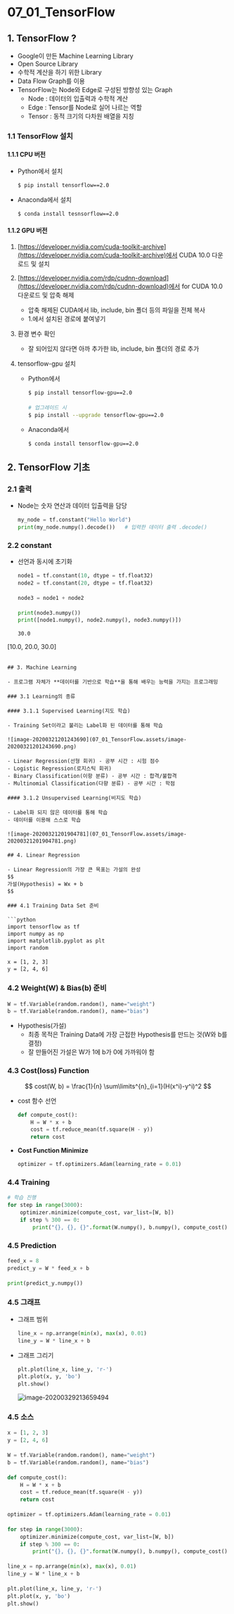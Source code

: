 # 07_01_TensorFlow

## 1. TensorFlow ?

- Google이 만든 Machine Learning Library
- Open Source Library
- 수학적 계산을 하기 위한 Library
- Data Flow Graph를 이용
- TensorFlow는 Node와 Edge로 구성된 방향성 있는 Graph
  - Node : 데이터의 입출력과 수학적 계산
  - Edge : Tensor를 Node로 실어 나르는 역할
  - Tensor : 동적 크기의 다차원 배열을 지칭

### 1.1 TensorFlow 설치

#### 1.1.1 CPU 버전

- Python에서 설치

  ```bash
  $ pip install tensorflow==2.0
  ```

- Anaconda에서 설치

  ```bash
  $ conda install tesnsorflow==2.0
  ```

#### 1.1.2 GPU 버전

1. [https://developer.nvidia.com/cuda-toolkit-archive](https://developer.nvidia.com/cuda-toolkit-archive)에서 CUDA 10.0 다운로드 및 설치

2. [https://developer.nvidia.com/rdp/cudnn-download](https://developer.nvidia.com/rdp/cudnn-download)에서 for CUDA 10.0 다운로드 및 압축 해제

   - 압축 해제된 CUDA에서 lib, include, bin 폴더 등의 파일을 전체 복사
   - 1.에서 설치된 경로에 붙여넣기

3. 환경 변수 확인

   - 잘 되어있지 않다면 아까 추가한 lib, include, bin 폴더의 경로 추가

4. tensorflow-gpu 설치

   - Python에서

     ```bash
     $ pip install tensorflow-gpu==2.0
     
     # 업그레이드 시
     $ pip install --upgrade tensorflow-gpu==2.0
     ```

   - Anaconda에서

     ```bash
     $ conda install tensorflow-gpu==2.0
     ```

## 2. TensorFlow 기초

### 2.1 출력

- Node는 숫자 연산과 데이터 입출력을 담당

  ```python
  my_node = tf.constant("Hello World")
  print(my_node.numpy().decode())   # 입력한 데이터 출력 .decode()
  ```

### 2.2 constant

- 선언과 동시에 초기화

  ```python
  node1 = tf.constant(10, dtype = tf.float32)
  node2 = tf.constant(20, dtype = tf.float32)
  
  node3 = node1 + node2
  
  print(node3.numpy())
  print([node1.numpy(), node2.numpy(), node3.numpy()])
  ```
  
  ```
  30.0
[10.0, 20.0, 30.0]
  ```

## 3. Machine Learning

- 프로그램 자체가 **데이터를 기반으로 학습**을 통해 배우는 능력을 가지는 프로그래밍

### 3.1 Learning의 종류

#### 3.1.1 Supervised Learning(지도 학습)

- Training Set이라고 불리는 Label화 된 데이터를 통해 학습

![image-20200321201243690](07_01_TensorFlow.assets/image-20200321201243690.png)

- Linear Regression(선형 회귀) - 공부 시간 : 시험 점수
- Logistic Regression(로지스틱 회귀)
  - Binary Classification(이항 분류) - 공부 시간 : 합격/불합격
  - Multinomial Classification(다향 분류) - 공부 시간 : 학점

#### 3.1.2 Unsupervised Learning(비지도 학습)

- Label화 되지 않은 데이터를 통해 학습
- 데이터를 이용해 스스로 학습

![image-20200321201904781](07_01_TensorFlow.assets/image-20200321201904781.png)

## 4. Linear Regression

- Linear Regression의 가장 큰 목표는 가설의 완성
  $$
  가설(Hypothesis) = Wx + b
  $$

### 4.1 Training Data Set 준비

```python
import tensorflow as tf
import numpy as np
import matplotlib.pyplot as plt
import random

x = [1, 2, 3]
y = [2, 4, 6]
```

### 4.2 Weight(W) & Bias(b) 준비

```python
W = tf.Variable(random.random(), name="weight")
b = tf.Variable(random.random(), name="bias")
```

- Hypothesis(가설)
  - 최종 목적은 Training Data에 가장 근접한 Hypothesis를 만드는 것(W와 b를 결정)
  - 잘 만들어진 가설은 W가 1에 b가 0에 가까워야 함

### 4.3 Cost(loss) Function

$$
cost(W, b) = \frac{1}{n} \sum\limits^{n}_{i=1}(H(x^i)-y^i)^2
$$

- cost 함수 선언

  ```python
  def compute_cost():
      H = W * x + b
      cost = tf.reduce_mean(tf.square(H - y))
      return cost
  ```

- **Cost Function Minimize**

  ```python
  optimizer = tf.optimizers.Adam(learning_rate = 0.01)
  ```

### 4.4 Training

```python
# 학습 진행
for step in range(3000):
    optimizer.minimize(compute_cost, var_list=[W, b])
    if step % 300 == 0:
        print("{}, {}, {}".format(W.numpy(), b.numpy(), compute_cost().numpy()))
```

### 4.5 Prediction

```python
feed_x = 8
predict_y = W * feed_x + b

print(predict_y.numpy())
```

### 4.5 그래프

- 그래프 범위

  ```python
  line_x = np.arrange(min(x), max(x), 0.01)
  line_y = W * line_x + b
  ```

- 그래프 그리기

  ```python
  plt.plot(line_x, line_y, 'r-')
  plt.plot(x, y, 'bo')
  plt.show()
  ```

  ![image-20200329213659494](C:\Users\STU\AppData\Roaming\Typora\typora-user-images\image-20200329213659494.png)

### 4.5 소스

```python
x = [1, 2, 3]
y = [2, 4, 6]

W = tf.Variable(random.random(), name="weight")
b = tf.Variable(random.random(), name="bias")

def compute_cost():
    H = W * x + b
    cost = tf.reduce_mean(tf.square(H - y))
    return cost

optimizer = tf.optimizers.Adam(learning_rate = 0.01)

for step in range(3000):
    optimizer.minimize(compute_cost, var_list=[W, b])
    if step % 300 == 0:
        print("{}, {}, {}".format(W.numpy(), b.numpy(), compute_cost().numpy()))
        
line_x = np.arrange(min(x), max(x), 0.01)
line_y = W * line_x + b

plt.plot(line_x, line_y, 'r-')
plt.plot(x, y, 'bo')
plt.show()
```




